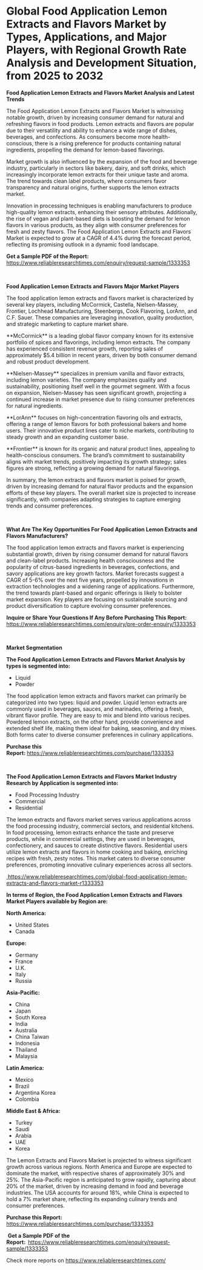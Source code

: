 <p><h1>Global Food Application Lemon Extracts and Flavors Market by Types, Applications, and Major Players, with Regional Growth Rate Analysis and Development Situation, from 2025 to 2032</h1></p><p><strong>Food Application Lemon Extracts and Flavors Market Analysis and Latest Trends</strong></p>
<p><p>The Food Application Lemon Extracts and Flavors Market is witnessing notable growth, driven by increasing consumer demand for natural and refreshing flavors in food products. Lemon extracts and flavors are popular due to their versatility and ability to enhance a wide range of dishes, beverages, and confections. As consumers become more health-conscious, there is a rising preference for products containing natural ingredients, propelling the demand for lemon-based flavorings.</p><p>Market growth is also influenced by the expansion of the food and beverage industry, particularly in sectors like bakery, dairy, and soft drinks, which increasingly incorporate lemon extracts for their unique taste and aroma. The trend towards clean label products, where consumers favor transparency and natural origins, further supports the lemon extracts market.</p><p>Innovation in processing techniques is enabling manufacturers to produce high-quality lemon extracts, enhancing their sensory attributes. Additionally, the rise of vegan and plant-based diets is boosting the demand for lemon flavors in various products, as they align with consumer preferences for fresh and zesty flavors. The Food Application Lemon Extracts and Flavors Market is expected to grow at a CAGR of 4.4% during the forecast period, reflecting its promising outlook in a dynamic food landscape.</p></p>
<p><strong>Get a Sample PDF of the Report:&nbsp;</strong> <a href="https://www.reliableresearchtimes.com/enquiry/request-sample/1333353?utm_campaign=3209&utm_medium=2&utm_source=Github&utm_content=ia&utm_term=24032025&utm_id=food-application-lemon-extracts-and-flavors">https://www.reliableresearchtimes.com/enquiry/request-sample/1333353</a></p>
<p>&nbsp;</p>
<p><strong>Food Application Lemon Extracts and Flavors Major Market Players</strong></p>
<p><p>The food application lemon extracts and flavors market is characterized by several key players, including McCormick, Castella, Nielsen-Massey, Frontier, Lochhead Manufacturing, Steenbergs, Cook Flavoring, LorAnn, and C.F. Sauer. These companies are leveraging innovation, quality production, and strategic marketing to capture market share.</p><p>**McCormick** is a leading global flavor company known for its extensive portfolio of spices and flavorings, including lemon extracts. The company has experienced consistent revenue growth, reporting sales of approximately $5.4 billion in recent years, driven by both consumer demand and robust product development.</p><p>**Nielsen-Massey** specializes in premium vanilla and flavor extracts, including lemon varieties. The company emphasizes quality and sustainability, positioning itself well in the gourmet segment. With a focus on expansion, Nielsen-Massey has seen significant growth, projecting a continued increase in market presence due to rising consumer preferences for natural ingredients.</p><p>**LorAnn** focuses on high-concentration flavoring oils and extracts, offering a range of lemon flavors for both professional bakers and home users. Their innovative product lines cater to niche markets, contributing to steady growth and an expanding customer base.</p><p>**Frontier** is known for its organic and natural product lines, appealing to health-conscious consumers. The brand’s commitment to sustainability aligns with market trends, positively impacting its growth strategy; sales figures are strong, reflecting a growing demand for natural flavorings.</p><p>In summary, the lemon extracts and flavors market is poised for growth, driven by increasing demand for natural flavor products and the expansion efforts of these key players. The overall market size is projected to increase significantly, with companies adapting strategies to capture emerging trends and consumer preferences.</p></p>
<p>&nbsp;</p>
<p><strong>What Are The Key Opportunities For Food Application Lemon Extracts and Flavors Manufacturers?</strong></p>
<p><p>The food application lemon extracts and flavors market is experiencing substantial growth, driven by rising consumer demand for natural flavors and clean-label products. Increasing health consciousness and the popularity of citrus-based ingredients in beverages, confections, and savory applications are key growth factors. Market forecasts suggest a CAGR of 5-6% over the next five years, propelled by innovations in extraction technologies and a widening range of applications. Furthermore, the trend towards plant-based and organic offerings is likely to bolster market expansion. Key players are focusing on sustainable sourcing and product diversification to capture evolving consumer preferences.</p></p>
<p><strong>Inquire or Share Your Questions If Any Before Purchasing This Report:</strong> <a href="https://www.reliableresearchtimes.com/enquiry/pre-order-enquiry/1333353?utm_campaign=3209&utm_medium=2&utm_source=Github&utm_content=ia&utm_term=24032025&utm_id=food-application-lemon-extracts-and-flavors">https://www.reliableresearchtimes.com/enquiry/pre-order-enquiry/1333353</a></p>
<p>&nbsp;</p>
<p><strong>Market Segmentation</strong></p>
<p><strong>The Food Application Lemon Extracts and Flavors Market Analysis by types is segmented into:</strong></p>
<p><ul><li>Liquid</li><li>Powder</li></ul></p>
<p><p>The food application lemon extracts and flavors market can primarily be categorized into two types: liquid and powder. Liquid lemon extracts are commonly used in beverages, sauces, and marinades, offering a fresh, vibrant flavor profile. They are easy to mix and blend into various recipes. Powdered lemon extracts, on the other hand, provide convenience and extended shelf life, making them ideal for baking, seasoning, and dry mixes. Both forms cater to diverse consumer preferences in culinary applications.</p></p>
<p><strong>Purchase this Report:&nbsp;</strong><a href="https://www.reliableresearchtimes.com/purchase/1333353?utm_campaign=3209&utm_medium=2&utm_source=Github&utm_content=ia&utm_term=24032025&utm_id=food-application-lemon-extracts-and-flavors">https://www.reliableresearchtimes.com/purchase/1333353</a></p>
<p>&nbsp;</p>
<p><strong>The Food Application Lemon Extracts and Flavors Market Industry Research by Application is segmented into:</strong></p>
<p><ul><li>Food Processing Industry</li><li>Commercial</li><li>Residential</li></ul></p>
<p><p>The lemon extracts and flavors market serves various applications across the food processing industry, commercial sectors, and residential kitchens. In food processing, lemon extracts enhance the taste and preserve products, while in commercial settings, they are used in beverages, confectionery, and sauces to create distinctive flavors. Residential users utilize lemon extracts and flavors in home cooking and baking, enriching recipes with fresh, zesty notes. This market caters to diverse consumer preferences, promoting innovative culinary experiences across all sectors.</p></p>
<p><a href="https://www.reliableresearchtimes.com/global-food-application-lemon-extracts-and-flavors-market-r1333353?utm_campaign=3209&utm_medium=2&utm_source=Github&utm_content=ia&utm_term=24032025&utm_id=food-application-lemon-extracts-and-flavors">&nbsp;https://www.reliableresearchtimes.com/global-food-application-lemon-extracts-and-flavors-market-r1333353</a></p>
<p><strong>In terms of Region, the Food Application Lemon Extracts and Flavors Market Players available by Region are:</strong></p>
<p>
    <p> <strong> North America: </strong>
        <ul>
            <li>United States</li>
            <li>Canada</li>
        </ul>
        </p> 
    <p> <strong> Europe: </strong>
        <ul>
            <li>Germany</li>
            <li>France</li>
            <li>U.K.</li>
            <li>Italy</li>
            <li>Russia</li>
        </ul>
        </p> 
    <p> <strong> Asia-Pacific: </strong>
        <ul>
            <li>China</li>
            <li>Japan</li>
            <li>South Korea</li>
            <li>India</li>
            <li>Australia</li>
            <li>China Taiwan</li>
            <li>Indonesia</li>
            <li>Thailand</li>
            <li>Malaysia</li>
        </ul>
        </p> 
    <p> <strong> Latin America: </strong>
        <ul>
            <li>Mexico</li>
            <li>Brazil</li>
            <li>Argentina Korea</li>
            <li>Colombia</li>
        </ul>
        </p> 
    <p> <strong> Middle East & Africa: </strong>
        <ul>
            <li>Turkey</li>
            <li>Saudi</li>
            <li>Arabia</li>
            <li>UAE</li>
            <li>Korea</li>
        </ul>
    </p>
    </p>
<p><p>The Lemon Extracts and Flavors Market is projected to witness significant growth across various regions. North America and Europe are expected to dominate the market, with respective shares of approximately 30% and 25%. The Asia-Pacific region is anticipated to grow rapidly, capturing about 20% of the market, driven by increasing demand in food and beverage industries. The USA accounts for around 18%, while China is expected to hold a 7% market share, reflecting its expanding culinary trends and consumer preferences.</p></p>
<p><strong>Purchase this Report: </strong><a href="https://www.reliableresearchtimes.com/purchase/1333353?utm_campaign=3209&utm_medium=2&utm_source=Github&utm_content=ia&utm_term=24032025&utm_id=food-application-lemon-extracts-and-flavors">https://www.reliableresearchtimes.com/purchase/1333353</a></p>
<p>&nbsp;<strong>Get a Sample PDF of the Report:&nbsp;&nbsp;</strong><a href="https://www.reliableresearchtimes.com/enquiry/request-sample/1333353?utm_campaign=3209&utm_medium=2&utm_source=Github&utm_content=ia&utm_term=24032025&utm_id=food-application-lemon-extracts-and-flavors">https://www.reliableresearchtimes.com/enquiry/request-sample/1333353</a></p>
<p><strong></strong></p>
<p>Check more reports on <a href="https://www.reliableresearchtimes.com/?utm_campaign=3209&utm_medium=2&utm_source=Github&utm_content=ia&utm_term=24032025&utm_id=food-application-lemon-extracts-and-flavors">https://www.reliableresearchtimes.com/</a></p>